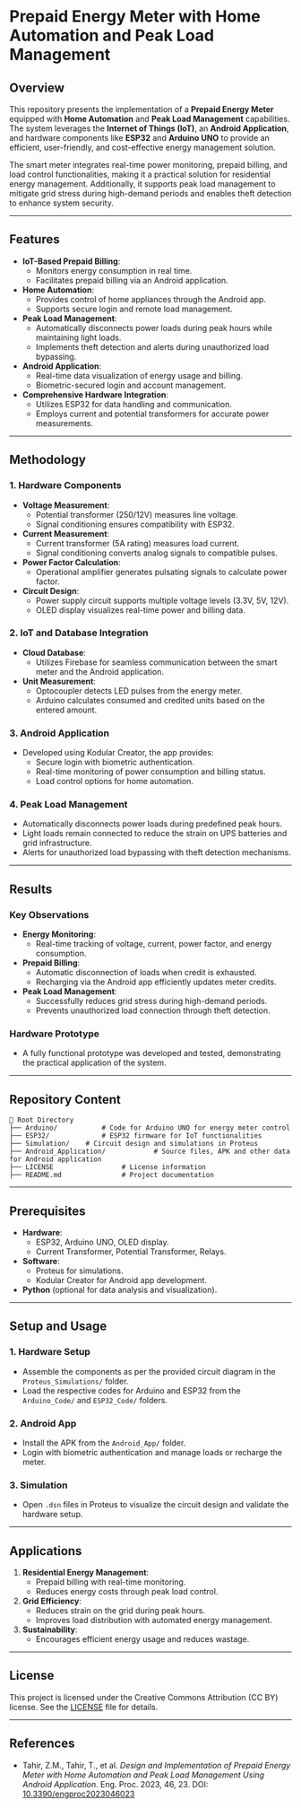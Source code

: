 # Prepaid Energy Meter with Home Automation and Peak Load Management

## Overview

This repository presents the implementation of a **Prepaid Energy Meter** equipped with **Home Automation** and **Peak Load Management** capabilities. The system leverages the **Internet of Things (IoT)**, an **Android Application**, and hardware components like **ESP32** and **Arduino UNO** to provide an efficient, user-friendly, and cost-effective energy management solution. 

The smart meter integrates real-time power monitoring, prepaid billing, and load control functionalities, making it a practical solution for residential energy management. Additionally, it supports peak load management to mitigate grid stress during high-demand periods and enables theft detection to enhance system security.

---

## Features

- **IoT-Based Prepaid Billing**:
  - Monitors energy consumption in real time.
  - Facilitates prepaid billing via an Android application.
- **Home Automation**:
  - Provides control of home appliances through the Android app.
  - Supports secure login and remote load management.
- **Peak Load Management**:
  - Automatically disconnects power loads during peak hours while maintaining light loads.
  - Implements theft detection and alerts during unauthorized load bypassing.
- **Android Application**:
  - Real-time data visualization of energy usage and billing.
  - Biometric-secured login and account management.
- **Comprehensive Hardware Integration**:
  - Utilizes ESP32 for data handling and communication.
  - Employs current and potential transformers for accurate power measurements.

---

## Methodology

### 1. Hardware Components
- **Voltage Measurement**:
  - Potential transformer (250/12V) measures line voltage.
  - Signal conditioning ensures compatibility with ESP32.
- **Current Measurement**:
  - Current transformer (5A rating) measures load current.
  - Signal conditioning converts analog signals to compatible pulses.
- **Power Factor Calculation**:
  - Operational amplifier generates pulsating signals to calculate power factor.
- **Circuit Design**:
  - Power supply circuit supports multiple voltage levels (3.3V, 5V, 12V).
  - OLED display visualizes real-time power and billing data.

### 2. IoT and Database Integration
- **Cloud Database**:
  - Utilizes Firebase for seamless communication between the smart meter and the Android application.
- **Unit Measurement**:
  - Optocoupler detects LED pulses from the energy meter.
  - Arduino calculates consumed and credited units based on the entered amount.

### 3. Android Application
- Developed using Kodular Creator, the app provides:
  - Secure login with biometric authentication.
  - Real-time monitoring of power consumption and billing status.
  - Load control options for home automation.

### 4. Peak Load Management
- Automatically disconnects power loads during predefined peak hours.
- Light loads remain connected to reduce the strain on UPS batteries and grid infrastructure.
- Alerts for unauthorized load bypassing with theft detection mechanisms.

---

## Results

### Key Observations
- **Energy Monitoring**:
  - Real-time tracking of voltage, current, power factor, and energy consumption.
- **Prepaid Billing**:
  - Automatic disconnection of loads when credit is exhausted.
  - Recharging via the Android app efficiently updates meter credits.
- **Peak Load Management**:
  - Successfully reduces grid stress during high-demand periods.
  - Prevents unauthorized load connection through theft detection.

### Hardware Prototype
- A fully functional prototype was developed and tested, demonstrating the practical application of the system.

---

## Repository Content

```
📂 Root Directory
├── Arduino/           # Code for Arduino UNO for energy meter control
├── ESP32/             # ESP32 firmware for IoT functionalities
├── Simulation/    # Circuit design and simulations in Proteus
├── Android_Application/            # Source files, APK and other data for Android application
├── LICENSE                 # License information
├── README.md               # Project documentation
```

---

## Prerequisites

- **Hardware**:
  - ESP32, Arduino UNO, OLED display.
  - Current Transformer, Potential Transformer, Relays.
- **Software**:
  - Proteus for simulations.
  - Kodular Creator for Android app development.
- **Python** (optional for data analysis and visualization).

---

## Setup and Usage

### 1. Hardware Setup
- Assemble the components as per the provided circuit diagram in the `Proteus_Simulations/` folder.
- Load the respective codes for Arduino and ESP32 from the `Arduino_Code/` and `ESP32_Code/` folders.

### 2. Android App
- Install the APK from the `Android_App/` folder.
- Login with biometric authentication and manage loads or recharge the meter.

### 3. Simulation
- Open `.dsn` files in Proteus to visualize the circuit design and validate the hardware setup.

---

## Applications

1. **Residential Energy Management**:
   - Prepaid billing with real-time monitoring.
   - Reduces energy costs through peak load control.
2. **Grid Efficiency**:
   - Reduces strain on the grid during peak hours.
   - Improves load distribution with automated energy management.
3. **Sustainability**:
   - Encourages efficient energy usage and reduces wastage.

---

## License

This project is licensed under the Creative Commons Attribution (CC BY) license. See the [LICENSE](LICENSE) file for details.

---

## References

- Tahir, Z.M., Tahir, T., et al. *Design and Implementation of Prepaid Energy Meter with Home Automation and Peak Load Management Using Android Application*. Eng. Proc. 2023, 46, 23. DOI: [10.3390/engproc2023046023](https://doi.org/10.3390/engproc2023046023)
